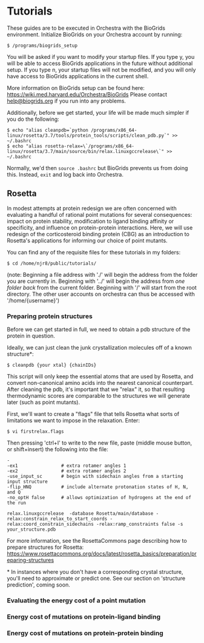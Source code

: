 # Tutorials
These guides are to be executed in Orchestra with the BioGrids environment. Initialize BioGrids on your Orchestra account by running:

``$ /programs/biogrids_setup``

You will be asked if you want to modify your startup files. If you type y, you will be able to access BioGrids applications in the future without additional setup. If you type n, your startup files will not be modified, and you will only have access to BioGrids applications in the current shell.
 
More information on BioGrids setup can be found here: https://wiki.med.harvard.edu/Orchestra/BioGrids
Please contact help@biogrids.org if you run into any problems.

Additionally, before we get started, your life will be made much simpler if you do the following:
```
$ echo "alias cleanpdb=`python /programs/x86_64-linux/rosetta/3.7/tools/protein_tools/scripts/clean_pdb.py`" >> ~/.bashrc
$ echo "alias rosetta-relax=\`/programs/x86_64-linux/rosetta/3.7/main/source/bin/relax.linuxgccrelease\`" >> ~/.bashrc
```
Normally, we'd then ``source .bashrc`` but BioGrids prevents us from doing this. Instead, ``exit`` and log back into Orchestra.

## Rosetta
In modest attempts at protein redesign we are often concerned with evaluating a handful of rational point mutations for several consequences: impact on protein stability, modification to ligand binding affinity or specificity, and influence on protein-protein interactions. Here, we will use redesign of the corticosteroid binding protein (CBG) as an introduction to Rosetta's applications for informing our choice of point mutants.

You can find any of the requisite files for these tutorials in my folders:
~~~~
$ cd /home/njr8/public/tutorials/
~~~~
(note: Beginning a file address with './' will begin the address from the folder you are currently in. Beginning with '../' will begin the address from *one folder back* from the current folder. Beginning with '/' will start from the root directory. The other user accounts on orchestra can thus be accessed with '/home/{username}')

### Preparing protein structures
Before we can get started in full, we need to obtain a pdb structure of the protein in question.

Ideally, we can just clean the junk crystallization molecules off of a known structure\*:
~~~~
$ cleanpdb {your xtal} {chainIDs}
~~~~

This script will only keep the essential atoms that are used by Rosetta, and convert non-canonical amino acids into the nearest canonical counterpart. After cleaning the pdb, it's important that we "relax" it, so that resulting thermodynamic scores are comparable to the structures we will generate later (such as point mutants).

First, we'll want to create a "flags" file that tells Rosetta what sorts of limitations we want to impose in the relaxation. Enter:
~~~~
$ vi firstrelax.flags
~~~~
Then pressing 'ctrl+I' to write to the new file, paste (middle mouse button, or shift+insert) the following into the file:
~~~~
-
-ex1                # extra rotamer angles 1
-ex2                # extra rotamer angles 2
-use_input_sc       # begin with sidechain angles from a starting input structure
-flip_HNQ           # include alternate protonation states of H, N, and Q
-no_optH false      # allows optimization of hydrogens at the end of the run

~~~~

~~~~
relax.linuxgccrelease  -database Rosetta/main/database -relax:constrain_relax_to_start_coords -relax:coord_constrain_sidechains -relax:ramp_constraints false -s your_structure.pdb
~~~~



For more information, see the RosettaCommons page describing how to prepare structures for Rosetta: https://www.rosettacommons.org/docs/latest/rosetta_basics/preparation/preparing-structures






\* In instances where you don't have a corresponding crystal structure, you'll need to approximate or predict one. See our section on 'structure prediction', coming soon.
### Evaluating the energy cost of a point mutation


### Energy cost of mutations on protein-ligand binding

### Energy cost of mutations on protein-protein binding

